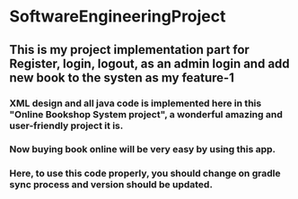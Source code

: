 # SoftwareEngineeringProject

## This is my project implementation part for Register, login, logout, as an admin login and add new book to the systen as my feature-1

### XML design and all java code is implemented here in this "Online Bookshop System project", a wonderful amazing and user-friendly project it is.

### Now buying book online will be very easy by using this app.

### Here, to use this code properly, you should change on gradle sync process and version should be updated.
